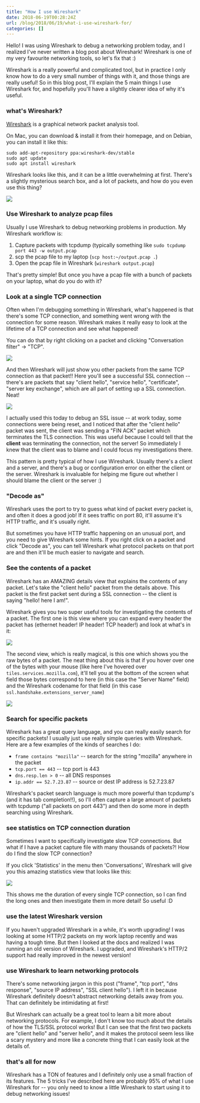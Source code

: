 ```yaml
---
title: "How I use Wireshark"
date: 2018-06-19T00:28:24Z
url: /blog/2018/06/19/what-i-use-wireshark-for/
categories: []
---
```


Hello! I was using Wireshark to debug a networking problem today, and I realized I've never written
a blog post about Wireshark! Wireshark is one of my very favourite networking tools, so let's fix
that :)

Wireshark is a really powerful and complicated tool, but in practice I only know how to do a very
small number of things with it, and those things are really useful! So in this blog post, I'll
explain the 5 main things I use Wireshark for, and hopefully you'll have a slightly clearer idea of
why it's useful.

### what's Wireshark?

[Wireshark](https://www.wireshark.org/) is a graphical network packet analysis tool. 

On Mac, you can download & install it from their homepage, and on Debian, you can install it like this:

```
sudo add-apt-repository ppa:wireshark-dev/stable
sudo apt update
sudo apt install wireshark
```


Wireshark looks like this, and it can be a little overwhelming at first. There's a slightly
mysterious search box, and a lot of packets, and how do you even use this thing?

<a href="https://jvns.ca/images/wireshark_screenshot.png"><img src="/images/wireshark_screenshot.png"></a>

### Use Wireshark to analyze pcap files

Usually I use Wireshark to debug networking problems in production. My Wireshark workflow
is:

1. Capture packets with tcpdump (typically something like `sudo tcpdump port 443 -w output.pcap`
2. scp the pcap file to my laptop (`scp host:~/output.pcap .`)
3. Open the pcap file in Wireshark (`wireshark output.pcap`)

That's pretty simple! But once you have a pcap file with a bunch of packets on your laptop, what do
you do with it?

### Look at a single TCP connection

Often when I'm debugging something in Wireshark, what's happened is that there's some TCP
connection, and something went wrong with the connection for some reason. Wireshark
makes it really easy to look at the lifetime of a TCP connection and see what happened!

You can do that by right clicking on a packet and clicking "Conversation filter" -> "TCP".

<a href="https://jvns.ca/images/wireshark_filter.png"><img src="/images/wireshark_filter.png"></a>

And then Wireshark will just show you other packets from the same TCP connection as that packet!!
Here you'll see a successful SSL connection  -- there's are packets that say "client hello",
"service hello", "certificate", "server key exchange", which are all part of setting up a SSL
connection. Neat!

<a href="https://jvns.ca/images/wireshark_tcp.png"><img src="/images/wireshark_tcp.png"></a>

I actually used this today to debug an SSL issue -- at work today, some connections were being
reset, and I noticed that after the "client hello" packet was sent, the client was sending a "FIN
ACK" packet which terminates the TLS connection. This was useful because I could tell that the
**client** was terminating the connection, not the server! So immediately I knew that the client was
to blame and I could focus my investigations there.

This pattern is pretty typical of how I use Wireshark. Usually there's a client and a server, and
there's a bug or configuration error on either the client or the server. Wireshark is invaluable for
helping me figure out whether I should blame the client or the server :)

### "Decode as"

Wireshark uses the port to try to guess what kind of packet every packet is, and often it does a
good job! If it sees traffic on port 80, it'll assume it's HTTP traffic, and it's usually right.

But sometimes you have HTTP traffic happening on an unusual port, and you need to give Wireshark
some hints. If you right click on a packet and click "Decode as", you can tell Wireshark what
protocol packets on that port are and then it'll be much easier to navigate and search.

### See the contents of a packet

Wireshark has an AMAZING details view that explains the contents of any packet. Let's take the
"client hello" packet from the details above. This packet is the first packet sent during a SSL
connection -- the client is saying "hello! here I am!".

Wireshark gives you two super useful tools for investigating the contents of a packet. The first one
is this view where you can expand every header the packet has (ethernet header! IP header! TCP
header!) and look at what's in it:

<a href="https://jvns.ca/images/wireshark_packet_details_list.png"><img src="/images/wireshark_packet_details_list.png"></a>

The second view, which is really magical, is this one which shows you the raw bytes of a packet. The
neat thing about this is that if you hover over one of the bytes with your mouse (like here I've
hovered over `tiles.services.mozilla.com`), it'll tell you at the bottom of the screen what field
those bytes correspond to here (in this case the "Server Name" field) and the Wireshark codename for
that field (in this case `ssl.handshake.extensions_server_name`)

<a href="https://jvns.ca/images/wireshark_packet_details.png"><img src="/images/wireshark_packet_details.png"></a>

### Search for specific packets

Wireshark has a great query language, and you can really easily search for specific packets! I
usually just use really simple queries with Wireshark. Here are a few examples of the kinds of
searches I do:

* `frame contains "mozilla"` -- search for the string "mozilla" anywhere in the packet
* `tcp.port == 443` -- tcp port is 443
* `dns.resp.len > 0` -- all DNS responses
* `ip.addr == 52.7.23.87` -- source or dest IP address is 52.7.23.87

Wireshark's packet search language is much more powerful than tcpdump's (and it has tab
completion!!), so I'll often capture a large amount of packets with tcpdump ("all packets on port
443") and then do some more in depth searching using Wireshark.

### see statistics on TCP connection duration

Sometimes I want to specifically investigate slow TCP connections. But what if I have a packet
capture file with many thousands of packets?! How do I find the slow TCP connection?

If you click 'Statistics' in the menu then 'Conversations', Wireshark will give you this amazing
statistics view that looks like this:

<a href="https://jvns.ca/images/wireshark_statistics.png"><img src="/images/wireshark_statistics.png"></a>

This shows me the duration of every single TCP connection, so I can find the long ones and then
investigate them in more detail! So useful :D

### use the latest Wireshark version

If you haven't upgraded Wireshark in a while, it's worth upgrading! I was looking at some HTTP/2
packets on my work laptop recently and was having a tough time. But then I looked at the docs and
realized I was running an old version of Wireshark. I upgraded, and Wireshark's HTTP/2 support had
really improved in the newest version!

### use Wireshark to learn networking protocols

There's some networking jargon in this post ("frame", "tcp port", "dns response", "source IP
address", "SSL client hello"). I left it in because Wireshark definitely doesn't abstract networking
details away from you. That can definitely be intimidating at first!

But Wireshark can actually be a great tool to learn a bit more about networking protocols. For
example, I don't know too much about the details of how the TLS/SSL protocol works! But I can see that
the first two packets are "client hello" and "server hello", and it makes the protocol seem less
like a scary mystery and more like a concrete thing that I can easily look at the details of.

### that's all for now

Wireshark has a TON of features and I definitely only use a small fraction of its features.  The 5
tricks I've described here are probably 95% of what I use Wireshark for -- you only need to know a
little Wireshark to start using it to debug networking issues!
